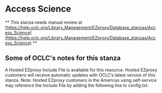 # Access Science
** This stanza needs manual review at [https://help.oclc.org/Library_Management/EZproxy/Database_stanzas/Access_Science](https://help.oclc.org/Library_Management/EZproxy/Database_stanzas/Access_Science) **

## Some of OCLC's notes for this stanza

A Hosted EZproxy Include File is available for this resource. Hosted EZproxy customers will receive automatic updates with OCLC&rsquo;s latest version of this stanza. Note: Hosted EZproxy customers in the Americas using self-service may reference the Include File by adding the following line to config.txt:

&nbsp;
